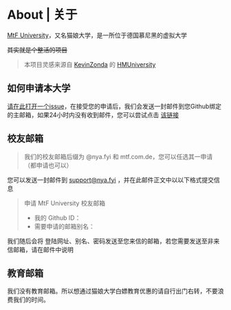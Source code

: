 # About | 关于

[MtF University](https://github.com/MtFUniversity)，又名猫娘大学，是一所位于德国慕尼黑的虚拟大学

~~其实就是个整活的项目~~

>  本项目灵感来源自 [KevinZonda](https://github.com/KevinZonda) 的 [HMUniversity](https://github.com/HMUniversity/)



##  如何申请本大学

[请在此打开一个issue](https://github.com/MtFUniversity/About)，在接受您的申请后，我们会发送一封邮件到您Github绑定的主邮箱，如果24小时内没有收到邮件，您可以尝试点击 [该链接](https://github.com/orgs/MtFUniversity/invitation?via_email=1)



## 校友邮箱

> 我们的校友邮箱后缀为 @nya.fyi 和 mtf.com.de，您可以任选其一申请（都申请也可以）

您可以发送一封邮件到 [support@nya.fyi](mailto:support@nya.fyi) ，并在此邮件正文中以以下格式提交信息

> 申请 MtF University 校友邮箱
>
> - 我的 Github ID：
> - 需要申请的邮箱别名：

我们随后会将 登陆网址、别名、密码发送至您来信的邮箱，若您需要发送至非来信邮箱，请在邮件中说明



## 教育邮箱

我们没有教育邮箱。所以想通过猫娘大学白嫖教育优惠的请自行出门右转，不要浪费我们的时间。

